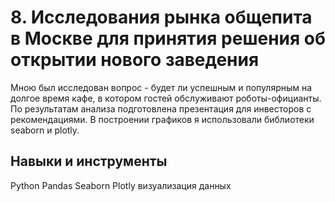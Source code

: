 # 8. Исследования рынка общепита в Москве для принятия решения об открытии нового заведения

Мною был исследован вопрос - будет ли успешным и популярным на долгое время кафе, в
котором гостей обслуживают роботы-официанты. По результатам анализа подготовлена
презентация для инвесторов с рекомендациями. В построении графиков я использовали
библиотеки seaborn и plotly. 

## Навыки и инструменты

Python
Pandas
Seaborn
Plotly
визуализация данных
